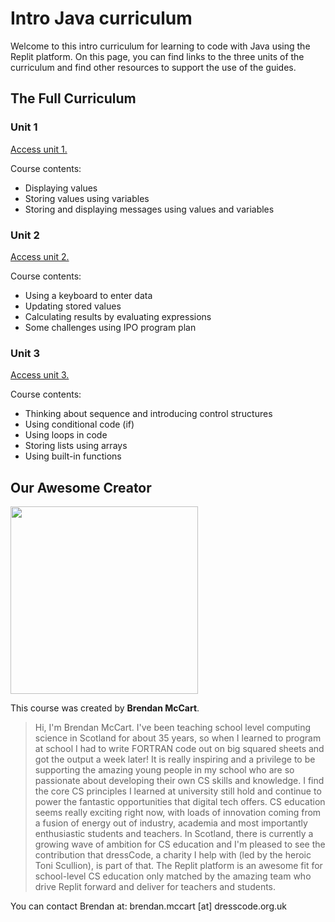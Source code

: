 # Intro Java curriculum

Welcome to this intro curriculum for learning to code with Java using the Replit platform. On this page, you can find links to the three units of the curriculum and find other resources to support the use of the guides.

## The Full Curriculum

### Unit 1
[Access unit 1.](https://docs.replit.com/teaching-curriculum/intro-java-unit-1)

Course contents:
- Displaying values
- Storing values using variables
- Storing and displaying messages using values and variables

### Unit 2
[Access unit 2.](https://docs.replit.com/teaching-curriculum/intro-java-unit-2)

Course contents:
- Using a keyboard to enter data 
- Updating stored values
- Calculating results by evaluating expressions
- Some challenges using IPO program plan

### Unit 3
[Access unit 3.](https://docs.replit.com/teaching-curriculum/intro-java-unit-3)

Course contents:
- Thinking about sequence and introducing control structures
- Using conditional code (if)
- Using loops in code
- Storing lists using arrays
- Using built-in functions

## Our Awesome Creator

<img class="profile_pic" src="/images/curriculumImg/brendanmccart.jpg" width="300px"/>

This course was created by **Brendan McCart**.

> Hi, I'm Brendan McCart. I've been teaching school level computing science in Scotland for about 35 years, so when I learned to program at school I had to write FORTRAN code out on big squared sheets and got the output a week later! It is really inspiring and a privilege to be supporting the amazing young people in my school who are so passionate about developing their own CS skills and knowledge. I find the core CS principles I learned at university still hold and continue to power the fantastic opportunities that digital tech offers. CS education seems really exciting right now, with loads of innovation coming from a fusion of energy out of industry, academia and most importantly enthusiastic students and teachers. In Scotland, there is currently a growing wave of ambition for CS education and I'm pleased to see the contribution that dressCode, a charity I help with (led by the heroic Toni Scullion), is part of that. The Replit platform is an awesome fit for school-level CS education only matched by the amazing team who drive Replit forward and deliver for teachers and students. 

You can contact Brendan at: brendan.mccart [at] dresscode.org.uk
